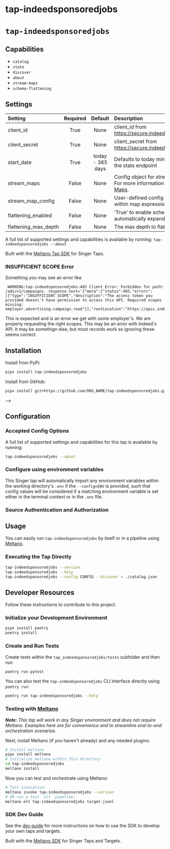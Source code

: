 # tap-indeedsponsoredjobs
# `tap-indeedsponsoredjobs`

## Capabilities

* `catalog`
* `state`
* `discover`
* `about`
* `stream-maps`
* `schema-flattening`

## Settings

| Setting             | Required | Default | Description |
|:--------------------|:--------:|:-------:|:------------|
| client_id           | True     | None    | client_id from https://secure.indeed.com/account/apikeys |
| client_secret       | True     | None    | client_secret from https://secure.indeed.com/account/apikeys |
| start_date          | True     | today - 365 days  | Defaults to today minus 365, only used for the stats endpoint |
| stream_maps         | False    | None    | Config object for stream maps capability. For more information check out [Stream Maps](https://sdk.meltano.com/en/latest/stream_maps.html). |
| stream_map_config   | False    | None    | User-defined config values to be used within map expressions. |
| flattening_enabled  | False    | None    | 'True' to enable schema flattening and automatically expand nested properties. |
| flattening_max_depth| False    | None    | The max depth to flatten schemas. |

A full list of supported settings and capabilities is available by running: `tap-indeedsponsoredjobs --about`


Built with the [Meltano Tap SDK](https://sdk.meltano.com) for Singer Taps.

###  INSUFFICIENT SCOPE Error
Something you may see an error like
```
 WARNING:tap-indeedsponsoredjobs:403 Client Error: Forbidden for path: /ads/v1/campaigns. response.text='{"meta":{"status":403,"errors":[{"type":"INSUFFICIENT_SCOPE","description":"The access token you provided doesn\'t have permission to access this API. Required scopes missing: employer.advertising.campaign.read"}],"rootLocation":"https://apis.indeed.com/ads","perPage":null,"links":null},"data":null}' 
 ```

 This is expected and is an error we get with some employer's. We are properly requesting the right scopes. This may be an error with Indeed's API. It may be somethign else, but most records work so ignoring these seems correct.

## Installation

Install from PyPi:

```bash
pipx install tap-indeedsponsoredjobs
```

Install from GitHub:

```bash
pipx install git+https://github.com/ORG_NAME/tap-indeedsponsoredjobs.git@main
```

-->

## Configuration

### Accepted Config Options

<!--
Developer TODO: Provide a list of config options accepted by the tap.

This section can be created by copy-pasting the CLI output from:

```
tap-indeedsponsoredjobs --about --format=markdown
```
-->

A full list of supported settings and capabilities for this
tap is available by running:

```bash
tap-indeedsponsoredjobs --about
```

### Configure using environment variables

This Singer tap will automatically import any environment variables within the working directory's
`.env` if the `--config=ENV` is provided, such that config values will be considered if a matching
environment variable is set either in the terminal context or in the `.env` file.

### Source Authentication and Authorization

<!--
Developer TODO: If your tap requires special access on the source system, or any special authentication requirements, provide those here.
-->

## Usage

You can easily run `tap-indeedsponsoredjobs` by itself or in a pipeline using [Meltano](https://meltano.com/).

### Executing the Tap Directly

```bash
tap-indeedsponsoredjobs --version
tap-indeedsponsoredjobs --help
tap-indeedsponsoredjobs --config CONFIG --discover > ./catalog.json
```

## Developer Resources

Follow these instructions to contribute to this project.

### Initialize your Development Environment

```bash
pipx install poetry
poetry install
```

### Create and Run Tests

Create tests within the `tap_indeedsponsoredjobs/tests` subfolder and
  then run:

```bash
poetry run pytest
```

You can also test the `tap-indeedsponsoredjobs` CLI interface directly using `poetry run`:

```bash
poetry run tap-indeedsponsoredjobs --help
```

### Testing with [Meltano](https://www.meltano.com)

_**Note:** This tap will work in any Singer environment and does not require Meltano.
Examples here are for convenience and to streamline end-to-end orchestration scenarios._

<!--
Developer TODO:
Your project comes with a custom `meltano.yml` project file already created. Open the `meltano.yml` and follow any "TODO" items listed in
the file.
-->

Next, install Meltano (if you haven't already) and any needed plugins:

```bash
# Install meltano
pipx install meltano
# Initialize meltano within this directory
cd tap-indeedsponsoredjobs
meltano install
```

Now you can test and orchestrate using Meltano:

```bash
# Test invocation:
meltano invoke tap-indeedsponsoredjobs --version
# OR run a test `elt` pipeline:
meltano elt tap-indeedsponsoredjobs target-jsonl
```

### SDK Dev Guide

See the [dev guide](https://sdk.meltano.com/en/latest/dev_guide.html) for more instructions on how to use the SDK to
develop your own taps and targets.

Built with the [Meltano SDK](https://sdk.meltano.com) for Singer Taps and Targets.
